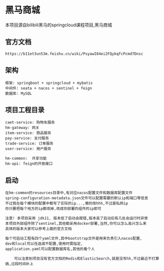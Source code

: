# 黑马商城

本项目源自bilibili黑马的springcloud课程项目,黑马商城

## 官方文档
    https://b11et3un53m.feishu.cn/wiki/PsyawI04ei2FQykqfcPcmd7Dnsc

## 架构
    框架: springboot + springcloud + mybatis
    中间件: seata + nacos + sentinel + feign
    数据库: MySQL

## 项目工程目录
    caet-service: 购物车服务
    hm-gateway: 网关
    item-service: 商品服务
    pay-service: 支付服务
    trade-service: 订单服务
    user-service: 用户服务

    hm-common:  共享功能
    hm-api: feign的开放接口

## 启动
    在hm-common的resources目录中,有对应nacos配置文件和数据库配置文件
    spring-configuration-metadata.json文件可以配置需要的默认ip和端口等信息
    不过我在每个模块的配置中都写了实际的ip...,懒的改hhh,不过是私网ip
    你只要把每个地方的ip都改掉,改成你部署的组件的ip即可

    注意! 本项目采用 jdk11, 版本低了启动会报错,版本高了启动后有几处会运行时异常
    本项目外部组件除了sentinel,其他都采用docker部署,当然,你可以怎么高兴怎么来
    具体的版本大家可以参考上面的官方文档

    每个可启动工程有四个yaml文件,其中bootstrap文件是用来负责引入nacos配置,
    dev和local可以任选或不配置,使用时需指定,
    application.yaml可以配置数据库名,其他的看个人

        可以注意到项目没有官方文档的Redis和ElasticSearch,就是没写hh,不过最近不打算搞,过段时间补上
